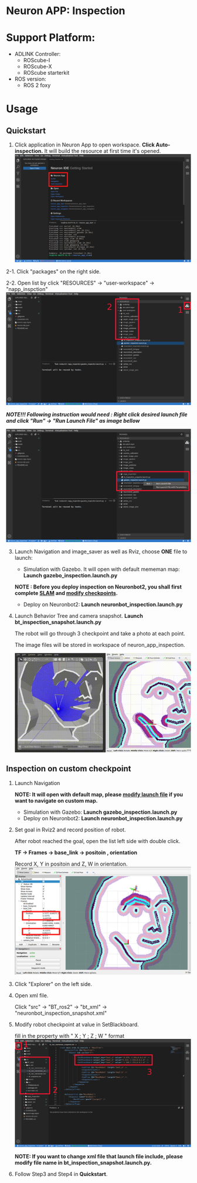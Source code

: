 # Neuron APP: Inspection

# Support Platform:

* ADLINK Controller:
  - ROScube-I
  - ROScube-X
  - ROScube starterkit
* ROS version:
  - ROS 2 foxy

# Usage

## Quickstart

1. Click application in Neuron App to open workspace. **Click Auto-inspection.**  It will build the resource at first time it's opened.
     ![](readme_resource/open_app.png)
   
2-1. Click "packages" on the right side.

2-2. Open list by click "RESOURCES" -> "user-workspace" -> "napp_inspction"
     ![](readme_resource/click_resource_inspec.png)
     

***NOTE!!! Following instruction would need : Right click desired launch file and click "Run" -> "Run Launch File" as image bellow***

   ![](readme_resource/launch_inspec.png)
     

3. Launch Navigation and image_saver as well as Rviz, choose **ONE**  file to launch: 

    * Simulation with Gazebo. It will open with default mememan map: **Launch gazebo_inspection.launch.py**
    
    **NOTE : Before you deploy inspection on Neuronbot2, you shall first complete [SLAM](https://github.com/H-HChen/neuron_app_slam) and [modify checkpoints](#inspection-on-custom-checkpoint).**

    * Deploy on Neuronbot2: **Launch neuronbot_inspection.launch.py**

4. Launch Behavior Tree and camera snapshot. **Launch bt_inspection_snapshot.launch.py**

    The robot will go through 3 checkpoint and take a photo at each point.
    
    The image files will be stored in workspace of neuron_app_inspection.
    
    ![](readme_resource/bt_demo.gif)
    
 ## Inspection on custom checkpoint

1. Launch Navigation 

    **NOTE: It will open with default map, please [modify launch file](https://github.com/H-HChen/neuron_app_navigation#navigation-on-custom-map) if you want to navigate on custom map.**
    * Simulation with Gazebo: **Launch gazebo_inspection.launch.py**
    * Deploy on Neuronbot2: **Launch neuronbot_inspection.launch.py**

2. Set goal in Rviz2 and record position of robot.

    After robot reached the goal, open the list left side with double click.
   
   **TF -> Frames -> base_link -> positoin , orientation**
   
   Record X, Y in positoin and Z, W in orientation.
   ![](readme_resource/inspect_rviz.png)


3. Click "Explorer" on the left side.

4. Open xml file.
    
    Click "src" -> "BT_ros2" -> "bt_xml" -> "neuronbot_inspection_snapshot.xml"

    
5. Modify robot checkpoint at value in SetBlackboard.

   fill in the property with " X ; Y ; Z ; W " format
   ![](readme_resource/modify_point.png)

   
   **NOTE: If you want to change xml file that launch file include, please modify file name in bt_inspection_snapshot.launch.py.**
   

6. Follow Step3 and Step4 in **Quickstart**.
